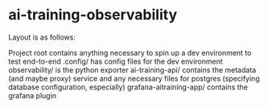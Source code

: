# ai-training-observability

Layout is as follows:

Project root contains anything necessary to spin up a dev environment to test end-to-end
.config/ has config files for the dev environment
observability/ is the python exporter
ai-training-api/ contains the metadata (and maybe proxy) service and any necessary files for postgres (specifying database configuration, especially)
grafana-aitraining-app/ contains the grafana plugin